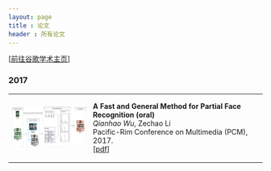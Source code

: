```yaml
---
layout: page
title : 论文
header : 所有论文
---
```

[<a href='https://scholar.google.com/citations?hl=zh-CN&view_op=list_works&gmla=AJsN-F72GAouxsqHZy6VUO6wTkEHOtExEs8y7ekExKa8_e2Z2xWYv30hmRYPhq14Mione6Ilv-dJE-vCcuqrY8GeMYzK7xX4oNiQ97zvTMHSHZwTorxHJxQ&user=xc4cV7IAAAAJ'>前往谷歌学术主页</a>]

### 2017
<table class="imgtable">
  <tr>
    <td>
      <img src="/images/papers/pcm2017_partial_pace_recog.png"  alt="PCM2017_partial_face_recog"  width=200 height=80/>
    </td>
    <td align="left" valign="middle">
      <p>
        <b>A Fast and General Method for Partial Face Recognition (oral)</b> <br />
        <i>Qianhao Wu</i>, Zechao Li <br />
        Pacific-Rim Conference on Multimedia (PCM), 2017. <br />
        [<a href="https://link.springer.com/chapter/10.1007%2F978-3-319-77380-3_21">pdf</a>]
      </p>
    </td>
  </tr>
</table>

